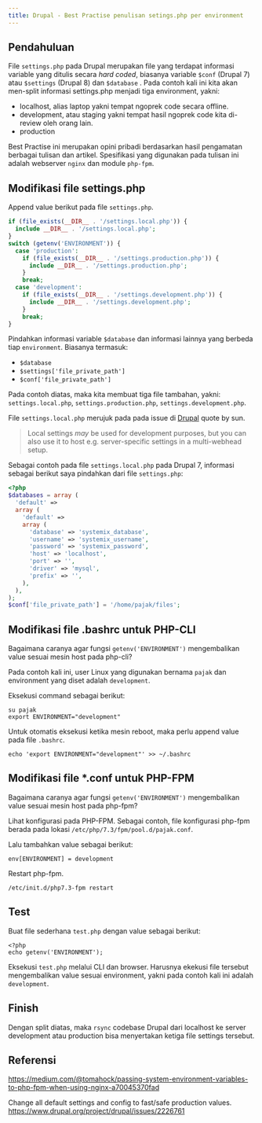 ```yaml
---
title: Drupal - Best Practise penulisan setings.php per environment
---
```


## Pendahuluan

File `settings.php` pada Drupal merupakan file yang terdapat informasi variable yang ditulis secara *hard coded*, biasanya variable `$conf` (Drupal 7) atau `$settings`  (Drupal 8) dan `$database` . Pada contoh kali ini kita akan men-split informasi settings.php menjadi tiga environment, yakni:

- localhost, alias laptop yakni tempat ngoprek code secara offline.
- development, atau staging yakni tempat hasil ngoprek code kita di-review oleh orang lain.
- production

Best Practise ini merupakan opini pribadi berdasarkan hasil pengamatan berbagai tulisan dan artikel. Spesifikasi yang digunakan pada tulisan ini adalah webserver `nginx` dan module `php-fpm`.

## Modifikasi file settings.php

Append value berikut pada file `settings.php`.

```php
if (file_exists(__DIR__ . '/settings.local.php')) {
  include __DIR__ . '/settings.local.php';
}
switch (getenv('ENVIRONMENT')) {
  case 'production':
    if (file_exists(__DIR__ . '/settings.production.php')) {
      include __DIR__ . '/settings.production.php';
    }
    break;
  case 'development':
    if (file_exists(__DIR__ . '/settings.development.php')) {
      include __DIR__ . '/settings.development.php';
    }
    break;
}
```

Pindahkan informasi variable `$database` dan informasi lainnya yang berbeda tiap `environment`. Biasanya termasuk:

- `$database`
- `$settings['file_private_path'] `
- `$conf['file_private_path'] `

Pada contoh diatas, maka kita membuat tiga file tambahan, yakni: `settings.local.php`, `settings.production.php`, `settings.development.php`.

File `settings.local.php` merujuk pada pada issue di [Drupal](https://www.drupal.org/project/drupal/issues/2226761#comment-8742451) quote by sun.
> Local settings _may_ be used for development purposes, but you can also use it to host e.g. server-specific settings in a multi-webhead setup. 


Sebagai contoh pada file `settings.local.php` pada Drupal 7, informasi sebagai berikut saya pindahkan dari file `settings.php`:

```php
<?php
$databases = array (
  'default' => 
  array (
    'default' => 
    array (
      'database' => 'systemix_database',
      'username' => 'systemix_username',
      'password' => 'systemix_password',
      'host' => 'localhost',
      'port' => '',
      'driver' => 'mysql',
      'prefix' => '',
    ),
  ),
);
$conf['file_private_path'] = '/home/pajak/files';

```


## Modifikasi file .bashrc untuk PHP-CLI

Bagaimana caranya agar fungsi `getenv('ENVIRONMENT')` mengembalikan value sesuai mesin host pada php-cli?

Pada contoh kali ini, user Linux yang digunakan bernama `pajak` dan environment yang diset adalah `development`.

Eksekusi command sebagai berikut:

```
su pajak
export ENVIRONMENT="development"
```

Untuk otomatis eksekusi ketika mesin reboot, maka perlu append value pada file `.bashrc`.

```
echo 'export ENVIRONMENT="development"' >> ~/.bashrc
```

## Modifikasi file *.conf untuk PHP-FPM

Bagaimana caranya agar fungsi `getenv('ENVIRONMENT')` mengembalikan value sesuai mesin host pada php-fpm?

Lihat konfigurasi pada PHP-FPM. Sebagai contoh, file konfigurasi php-fpm berada pada lokasi `/etc/php/7.3/fpm/pool.d/pajak.conf`.

Lalu tambahkan value sebagai berikut:

```
env[ENVIRONMENT] = development
```

Restart php-fpm.

```
/etc/init.d/php7.3-fpm restart
```

## Test

Buat file sederhana `test.php` dengan value sebagai berikut:

```
<?php
echo getenv('ENVIRONMENT');
```

Eksekusi `test.php` melalui CLI dan browser. Harusnya ekekusi file tersebut mengembalikan value sesuai environment, yakni pada contoh kali ini adalah `development`.

## Finish

Dengan split diatas, maka `rsync` codebase Drupal dari localhost ke server development atau production bisa  menyertakan ketiga file settings tersebut. 

## Referensi
https://medium.com/@tomahock/passing-system-environment-variables-to-php-fpm-when-using-nginx-a70045370fad

Change all default settings and config to fast/safe production values.
https://www.drupal.org/project/drupal/issues/2226761
